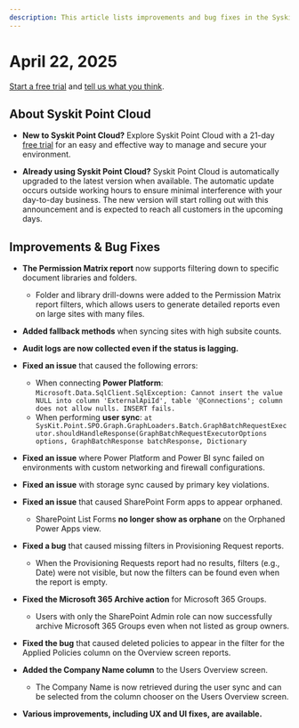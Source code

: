 ```yaml
---
description: This article lists improvements and bug fixes in the Syskit Point Cloud version 2025.2.89.6
---
```


# April 22, 2025

[Start a free trial](https://www.syskit.com/products/point/free-trial/) and [tell us what you think](https://www.syskit.com/company/contact-us/).

## About Syskit Point Cloud

* **New to Syskit Point Cloud?** Explore Syskit Point Cloud with a 21-day [free trial](https://www.syskit.com/products/point/free-trial/) for an easy and effective way to manage and secure your environment.

* **Already using Syskit Point Cloud?** Syskit Point Cloud is automatically upgraded to the latest version when available. The automatic update occurs outside working hours to ensure minimal interference with your day-to-day business. The new version will start rolling out with this announcement and is expected to reach all customers in the upcoming days.


## Improvements & Bug Fixes 

* **The Permission Matrix report** now supports filtering down to specific document libraries and folders. 
  * Folder and library drill-downs were added to the Permission Matrix report filters, which allows users to generate detailed reports even on large sites with many files. 

* **Added fallback methods** when syncing sites with high subsite counts. 

* **Audit logs are now collected even if the status is lagging.**

* **Fixed an issue** that caused the following errors: 
  * When connecting **Power Platform**: `Microsoft.Data.SqlClient.SqlException: Cannot insert the value NULL into column 'ExternalApiId', table '@Connections'; column does not allow nulls. INSERT fails.`
  * When performing **user sync**: `at SysKit.Point.SPO.Graph.GraphLoaders.Batch.GraphBatchRequestExecutor.shouldHandleResponse(GraphBatchRequestExecutorOptions options, GraphBatchResponse batchResponse, Dictionary`

* **Fixed an issue** where Power Platform and Power BI sync failed on environments with custom networking and firewall configurations.

* **Fixed an issue** with storage sync caused by primary key violations. 

* **Fixed an issue** that caused SharePoint Form apps to appear orphaned.
  * SharePoint List Forms **no longer show as orphane** on the Orphaned Power Apps view. 

* **Fixed a bug** that caused missing filters in Provisioning Request reports. 
  * When the Provisioning Requests report had no results, filters (e.g., Date) were not visible, but now the filters can be found even when the report is empty. 

* **Fixed the Microsoft 365 Archive action** for Microsoft 365 Groups.
  * Users with only the SharePoint Admin role can now successfully archive Microsoft 365 Groups even when not listed as group owners. 

* **Fixed the bug** that caused deleted policies to appear in the filter for the Applied Policies column on the Overview screen reports.

* **Added the Company Name column** to the Users Overview screen. 
  * The Company Name is now retrieved during the user sync and can be selected from the column chooser on the Users Overview screen. 

* **Various improvements, including UX and UI fixes, are available.**